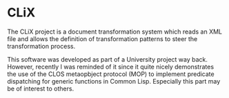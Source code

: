 CLiX
====

The CLiX project is a document transformation system which reads an XML
file and allows the definition of transformation patterns to steer the
transformation process.

This software was developed as part of a University project way back.
However, recently I was reminded of it since it quite nicely demonstrates
the use of the CLOS metaopbject protocol (MOP) to implement predicate
dispatching for generic functions in Common Lisp. Especially this part
may be of interest to others.
